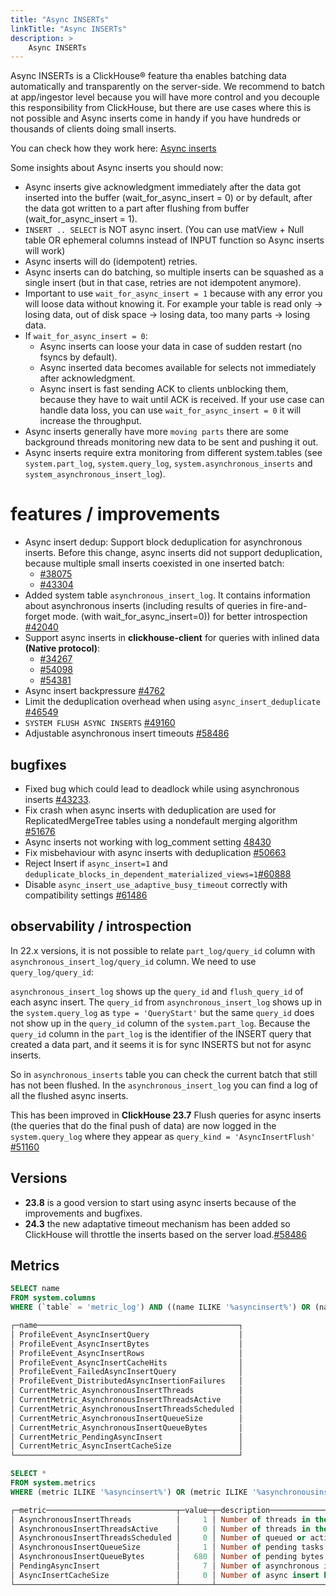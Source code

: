 ```yaml
---
title: "Async INSERTs"
linkTitle: "Async INSERTs"
description: >
    Async INSERTs
---
```


Async INSERTs is a ClickHouse® feature tha enables batching data automatically and transparently on the server-side. We recommend to batch at app/ingestor level because you will have more control and you decouple this responsibility from ClickHouse, but there are use cases where this is not possible and Async inserts come in handy if you have hundreds or thousands of clients doing small inserts.

You can check how they work here: [Async inserts](https://clickhouse.com/docs/en/optimize/asynchronous-inserts)

Some insights about Async inserts you should now:

* Async inserts give acknowledgment immediately after the data got inserted into the buffer (wait_for_async_insert = 0) or by default, after the data got written to a part after flushing from buffer (wait_for_async_insert = 1).
* `INSERT .. SELECT` is NOT async insert. (You can use matView + Null table OR ephemeral columns instead of INPUT function so Async inserts will work)
* Async inserts will do (idempotent) retries.
* Async inserts can do batching, so multiple inserts can be squashed as a single insert (but in that case, retries are not idempotent anymore).
* Important to use `wait_for_async_insert = 1` because with any error you will loose data without knowing it. For example your table is read only -> losing data,  out of disk space -> losing data, too many parts -> losing data.
* If `wait_for_async_insert = 0`:
  * Async inserts can loose your data in case of sudden restart (no fsyncs by default).
  * Async inserted data becomes available for selects not immediately after acknowledgment.
  * Async insert is fast sending ACK to clients unblocking them, because they have to wait until ACK is received. If your use case can handle data loss, you can use `wait_for_async_insert = 0` it will increase the throughput.
* Async inserts generally have more `moving parts` there are some background threads monitoring new data to be sent and pushing it out.
* Async inserts require extra monitoring from different system.tables (see `system.part_log`, `system.query_log`, `system.asynchronous_inserts` and `system_asynchronous_insert_log`).

# features / improvements

* Async insert dedup: Support block deduplication for asynchronous inserts. Before this change, async inserts did not support deduplication, because multiple small inserts coexisted in one inserted batch:
  - [#38075](https://github.com/ClickHouse/ClickHouse/issues/38075)
  - [#43304](https://github.com/ClickHouse/ClickHouse/pull/43304)
* Added system table `asynchronous_insert_log`. It contains information about asynchronous inserts (including results of queries in fire-and-forget mode. (with wait_for_async_insert=0)) for better introspection [#42040](https://github.com/ClickHouse/ClickHouse/pull/42040)
* Support async inserts in **clickhouse-client** for queries with inlined data **(Native protocol)**:
  - [#34267](https://github.com/ClickHouse/ClickHouse/pull/34267)
  - [#54098](https://github.com/ClickHouse/ClickHouse/issues/54098)
  - [#54381](https://github.com/ClickHouse/ClickHouse/issues/54381) 
* Async insert backpressure [#4762](https://github.com/ClickHouse/ClickHouse/issues/47623)
* Limit the deduplication overhead when using `async_insert_deduplicate` [#46549](https://github.com/ClickHouse/ClickHouse/pull/46549)
* `SYSTEM FLUSH ASYNC INSERTS` [#49160](https://github.com/ClickHouse/ClickHouse/pull/49160)
* Adjustable asynchronous insert timeouts [#58486](https://github.com/ClickHouse/ClickHouse/pull/58486)


## bugfixes

- Fixed bug which could lead to deadlock while using asynchronous inserts [#43233](https://github.com/ClickHouse/ClickHouse/pull/43233).
- Fix crash when async inserts with deduplication are used for ReplicatedMergeTree tables using a nondefault merging algorithm [#51676](https://github.com/ClickHouse/ClickHouse/pull/51676)
- Async inserts not working with log_comment setting [48430](https://github.com/ClickHouse/ClickHouse/issues/48430)
- Fix misbehaviour with async inserts with deduplication [#50663](https://github.com/ClickHouse/ClickHouse/pull/50663)
- Reject Insert if `async_insert=1` and `deduplicate_blocks_in_dependent_materialized_views=1`[#60888](https://github.com/ClickHouse/ClickHouse/pull/60888)
- Disable `async_insert_use_adaptive_busy_timeout` correctly with compatibility settings [#61486](https://github.com/ClickHouse/ClickHouse/pull/61468)


## observability / introspection

In 22.x versions, it is not possible to relate `part_log/query_id` column with `asynchronous_insert_log/query_id` column. We need to use `query_log/query_id`:

`asynchronous_insert_log` shows up the `query_id` and `flush_query_id` of each async insert. The `query_id` from `asynchronous_insert_log` shows up in the `system.query_log` as `type = 'QueryStart'` but the same `query_id` does not show up in the `query_id` column of the `system.part_log`. Because the `query_id` column in the `part_log` is the identifier of the INSERT query that created a data part, and it seems it is for sync INSERTS but not for async inserts.

So in `asynchronous_inserts` table you can check the current batch that still has not been flushed. In the `asynchronous_insert_log` you can find a log of all the flushed async inserts. 

This has been improved in **ClickHouse 23.7** Flush queries for async inserts (the queries that do the final push of data) are now logged in the `system.query_log` where they appear as `query_kind = 'AsyncInsertFlush'` [#51160](https://github.com/ClickHouse/ClickHouse/pull/51160)


## Versions

- **23.8** is a good version to start using async inserts because of the improvements and bugfixes. 
- **24.3** the new adaptative timeout mechanism has been added so ClickHouse will throttle the inserts based on the server load.[#58486](https://github.com/ClickHouse/ClickHouse/pull/58486)

## Metrics

```sql
SELECT name
FROM system.columns
WHERE (`table` = 'metric_log') AND ((name ILIKE '%asyncinsert%') OR (name ILIKE '%asynchronousinsert%'))

┌─name─────────────────────────────────────────────┐
│ ProfileEvent_AsyncInsertQuery                    │
│ ProfileEvent_AsyncInsertBytes                    │
│ ProfileEvent_AsyncInsertRows                     │
│ ProfileEvent_AsyncInsertCacheHits                │
│ ProfileEvent_FailedAsyncInsertQuery              │
│ ProfileEvent_DistributedAsyncInsertionFailures   │
│ CurrentMetric_AsynchronousInsertThreads          │
│ CurrentMetric_AsynchronousInsertThreadsActive    │
│ CurrentMetric_AsynchronousInsertThreadsScheduled │
│ CurrentMetric_AsynchronousInsertQueueSize        │
│ CurrentMetric_AsynchronousInsertQueueBytes       │
│ CurrentMetric_PendingAsyncInsert                 │
│ CurrentMetric_AsyncInsertCacheSize               │
└──────────────────────────────────────────────────┘

SELECT *
FROM system.metrics
WHERE (metric ILIKE '%asyncinsert%') OR (metric ILIKE '%asynchronousinsert%')

┌─metric─────────────────────────────┬─value─┬─description─────────────────────────────────────────────────────────────┐
│ AsynchronousInsertThreads          │     1 │ Number of threads in the AsynchronousInsert thread pool.                │
│ AsynchronousInsertThreadsActive    │     0 │ Number of threads in the AsynchronousInsert thread pool running a task. │
│ AsynchronousInsertThreadsScheduled │     0 │ Number of queued or active jobs in the AsynchronousInsert thread pool.  │
│ AsynchronousInsertQueueSize        │     1 │ Number of pending tasks in the AsynchronousInsert queue.                │
│ AsynchronousInsertQueueBytes       │   680 │ Number of pending bytes in the AsynchronousInsert queue.                │
│ PendingAsyncInsert                 │     7 │ Number of asynchronous inserts that are waiting for flush.              │
│ AsyncInsertCacheSize               │     0 │ Number of async insert hash id in cache                                 │
└────────────────────────────────────┴───────┴─────────────────────────────────────────────────────────────────────────┘
```
